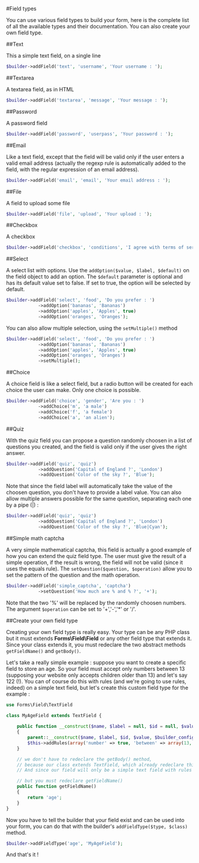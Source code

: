 #Field types

You can use various field types to build your form, here is the complete list of all the available types and their documentation.
You can also create your own field type.

##Text

This a simple text field, on a single line
```php
$builder->addField('text', 'username', 'Your username : ');
```

##Textarea

A textarea field, as in HTML
```php
$builder->addField('textarea', 'message', 'Your message : ');
```

##Password

A password field
```php
$builder->addField('password', 'userpass', 'Your password : ');
```

##Email

Like a text field, except that the field will be valid only if the user enters a valid email address
(actually the regexp rule is automatically added to the field, with the regular expression of an email address).
```php
$builder->addField('email', 'email', 'Your email address : ');
```

##File

A field to upload some file
```php
$builder->addField('file', 'upload', 'Your upload : ');
```

##Checkbox

A checkbox
```php
$builder->addField('checkbox', 'conditions', 'I agree with terms of service');
```

##Select

A select list with options. Use the `addOption($value, $label, $default)` on the field object to add an option.
The `$default` parameter is optional and has its default value set to false. If set to true, the option will be selected by default.
```php
$builder->addField('select', 'food', 'Do you prefer : ')
            ->addOption('bananas', 'Bananas')
            ->addOption('apples', 'Apples', true)
            ->addOption('oranges', 'Oranges');
```
You can also allow multiple selection, using the `setMultiple()` method
```php
$builder->addField('select', 'food', 'Do you prefer : ')
            ->addOption('bananas', 'Bananas')
            ->addOption('apples', 'Apples', true)
            ->addOption('oranges', 'Oranges')
            ->setMultiple();
```

##Choice

A choice field is like a select field, but a radio button will be created for each choice the user can make. Only one choice is possible.
```php
$builder->addField('choice', 'gender', 'Are you : ')
            ->addChoice('m', 'a male')
            ->addChoice('f', 'a female')
            ->addChoice('a', 'an alien');
```

##Quiz

With the quiz field you can propose a question randomly choosen in a list of questions you created, and the field is valid only if the user gives the right answer.
```php
$builder->addField('quiz', 'quiz')
            ->addQuestion('Capital of England ?', 'London')
            ->addQuestion('Color of the sky ?', 'Blue');
```
Note that since the field label will automatically take the value of the choosen question, you don't have to provide a label value.
You can also allow multiple answers possible for the same question, separating each one by a pipe (|) :
```php
$builder->addField('quiz', 'quiz')
            ->addQuestion('Capital of England ?', 'London')
            ->addQuestion('Color of the sky ?', 'Blue|Cyan');
```

##Simple math captcha

A very simple mathematical captcha, this field is actually a good example of how you can extend the quiz field type.
The user must give the result of a simple operation, if the result is wrong, the field will not be valid (since it uses the equals rule). The `setQuestion($question, $operation)` allow you to set the pattern
of the question and the math operation.
```php
$builder->addField('simple_captcha', 'captcha')
            ->setQuestion('How much are % and % ?', '+');
```
Note that the two '%' will be replaced by the randomly choosen numbers. The argument `$operation` can be set to '+','-','*' or '/'.

##Create your own field type

Creating your own field type is really easy. Your type can be any PHP class but it must extends <b>Forms\Field\Field</b> or any other field type that extends it.
Since your class extends it, you must redeclare the two abstract methods `getFieldName()` and `getBody()`.

Let's take a really simple example : suppose you want to create a specific field to store an age. So your field must accept only numbers between 13 (supposing your website
only accepts children older than 13) and let's say 122 (!). You can of course do this with rules (and we're going to use rules, indeed) on a simple text field, but let's create
this custom field type for the example :

```php
use Forms\Field\TextField

class MyAgeField extends TextField {
    
    public function __construct($name, $label = null, $id = null, $value = null, $builder_configuration = array())
    {
        parent::__construct($name, $label, $id, $value, $builder_configuration);
        $this->addRules(array('number' => true, 'between' => array(13, 122)); // here we go, adding the rules we told before to match a valid age
    }

    // we don't have to redeclare the getBody() method,
    // because our class extends TextField, which already redeclare this method.
    // And since our field will only be a simple text field with rules added to it, we don't have to worry about it at all.

    // but you must redeclare getFieldName()
    public function getFieldName()
    {
        return 'age';
    }
}
```

Now you have to tell the builder that your field exist and can be used into your form, you can do that with the builder's `addFieldType($type, $class)` method.
```php
$builder->addFieldType('age', 'MyAgeField');
```

And that's it !
